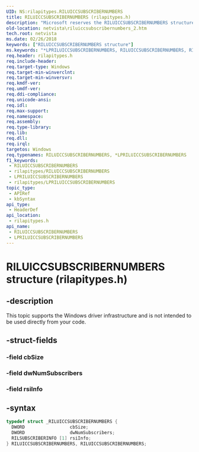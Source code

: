 ```yaml
---
UID: NS:rilapitypes.RILUICCSUBSCRIBERNUMBERS
title: RILUICCSUBSCRIBERNUMBERS (rilapitypes.h)
description: "Microsoft reserves the RILUICCSUBSCRIBERNUMBERS structure for internal use only. Don't use this structure in your code."
old-location: netvista\riluiccsubscribernumbers_2.htm
tech.root: netvista
ms.date: 02/26/2018
keywords: ["RILUICCSUBSCRIBERNUMBERS structure"]
ms.keywords: "*LPRILUICCSUBSCRIBERNUMBERS, RILUICCSUBSCRIBERNUMBERS, RILUICCSUBSCRIBERNUMBERS structure [Network Drivers Starting with Windows Vista], netvista.riluiccsubscribernumbers_2, rilapitypes/RILUICCSUBSCRIBERNUMBERS"
req.header: rilapitypes.h
req.include-header: 
req.target-type: Windows
req.target-min-winverclnt: 
req.target-min-winversvr: 
req.kmdf-ver: 
req.umdf-ver: 
req.ddi-compliance: 
req.unicode-ansi: 
req.idl: 
req.max-support: 
req.namespace: 
req.assembly: 
req.type-library: 
req.lib: 
req.dll: 
req.irql: 
targetos: Windows
req.typenames: RILUICCSUBSCRIBERNUMBERS, *LPRILUICCSUBSCRIBERNUMBERS
f1_keywords:
 - RILUICCSUBSCRIBERNUMBERS
 - rilapitypes/RILUICCSUBSCRIBERNUMBERS
 - LPRILUICCSUBSCRIBERNUMBERS
 - rilapitypes/LPRILUICCSUBSCRIBERNUMBERS
topic_type:
 - APIRef
 - kbSyntax
api_type:
 - HeaderDef
api_location:
 - rilapitypes.h
api_name:
 - RILUICCSUBSCRIBERNUMBERS
 - LPRILUICCSUBSCRIBERNUMBERS
---
```


# RILUICCSUBSCRIBERNUMBERS structure (rilapitypes.h)


## -description

This topic supports the Windows driver infrastructure and is not intended to be used directly from your code.

## -struct-fields

### -field cbSize

### -field dwNumSubscribers

### -field rsiInfo

## -syntax

```cpp
typedef struct _RILUICCSUBSCRIBERNUMBERS {
  DWORD                 cbSize;
  DWORD                 dwNumSubscribers;
  RILSUBSCRIBERINFO [1] rsiInfo;
} RILUICCSUBSCRIBERNUMBERS, RILUICCSUBSCRIBERNUMBERS;
```

